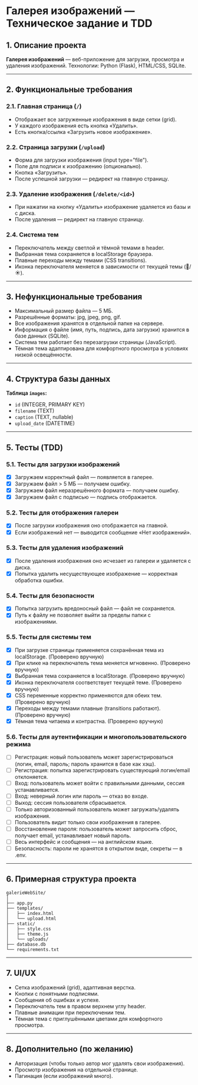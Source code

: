 # Галерея изображений — Техническое задание и TDD

## 1. Описание проекта

**Галерея изображений** — веб-приложение для загрузки, просмотра и удаления изображений. Технологии: Python (Flask), HTML/CSS, SQLite.

---

## 2. Функциональные требования

### 2.1. Главная страница (`/`)
- Отображает все загруженные изображения в виде сетки (grid).
- У каждого изображения есть кнопка «Удалить».
- Есть кнопка/ссылка «Загрузить новое изображение».

### 2.2. Страница загрузки (`/upload`)
- Форма для загрузки изображения (input type="file").
- Поле для подписи к изображению (опционально).
- Кнопка «Загрузить».
- После успешной загрузки — редирект на главную страницу.

### 2.3. Удаление изображения (`/delete/<id>`)
- При нажатии на кнопку «Удалить» изображение удаляется из базы и с диска.
- После удаления — редирект на главную страницу.

### 2.4. Система тем
- Переключатель между светлой и тёмной темами в header.
- Выбранная тема сохраняется в localStorage браузера.
- Плавные переходы между темами (CSS transitions).
- Иконка переключателя меняется в зависимости от текущей темы (🌙/☀️).

---

## 3. Нефункциональные требования

- Максимальный размер файла — 5 МБ.
- Разрешённые форматы: jpg, jpeg, png, gif.
- Все изображения хранятся в отдельной папке на сервере.
- Информация о файле (имя, путь, подпись, дата загрузки) хранится в базе данных (SQLite).
- Система тем работает без перезагрузки страницы (JavaScript).
- Тёмная тема адаптирована для комфортного просмотра в условиях низкой освещённости.

---

## 4. Структура базы данных

**Таблица `images`:**
- `id` (INTEGER, PRIMARY KEY)
- `filename` (TEXT)
- `caption` (TEXT, nullable)
- `upload_date` (DATETIME)

---

## 5. Тесты (TDD)

### 5.1. Тесты для загрузки изображений
- [x] Загружаем корректный файл — появляется в галерее.
- [x] Загружаем файл > 5 МБ — получаем ошибку.
- [x] Загружаем файл неразрешённого формата — получаем ошибку.
- [x] Загружаем файл с подписью — подпись отображается.

### 5.2. Тесты для отображения галереи
- [x] После загрузки изображения оно отображается на главной.
- [x] Если изображений нет — выводится сообщение «Нет изображений».

### 5.3. Тесты для удаления изображений
- [x] После удаления изображения оно исчезает из галереи и удаляется с диска.
- [x] Попытка удалить несуществующее изображение — корректная обработка ошибки.

### 5.4. Тесты для безопасности
- [x] Попытка загрузить вредоносный файл — файл не сохраняется.
- [x] Путь к файлу не позволяет выйти за пределы папки с изображениями.

### 5.5. Тесты для системы тем
- [x] При загрузке страницы применяется сохранённая тема из localStorage. (Проверено вручную)
- [x] При клике на переключатель тема меняется мгновенно. (Проверено вручную)
- [x] Выбранная тема сохраняется в localStorage. (Проверено вручную)
- [x] Иконка переключателя соответствует текущей теме. (Проверено вручную)
- [x] CSS переменные корректно применяются для обеих тем. (Проверено вручную)
- [x] Переходы между темами плавные (transitions работают). (Проверено вручную)
- [x] Тёмная тема читаема и контрастна. (Проверено вручную)

### 5.6. Тесты для аутентификации и многопользовательского режима
- [ ] Регистрация: новый пользователь может зарегистрироваться (логин, email, пароль; пароль хранится в базе как хэш).
- [ ] Регистрация: попытка зарегистрировать существующий логин/email отклоняется.
- [ ] Вход: пользователь может войти с правильными данными, сессия устанавливается.
- [ ] Вход: неверный логин или пароль — отказ во входе.
- [ ] Выход: сессия пользователя сбрасывается.
- [ ] Только авторизованный пользователь может загружать/удалять изображения.
- [ ] Пользователь видит только свои изображения в галерее.
- [ ] Восстановление пароля: пользователь может запросить сброс, получает email, устанавливает новый пароль.
- [ ] Весь интерфейс и сообщения — на английском языке.
- [ ] Безопасность: пароли не хранятся в открытом виде, секреты — в .env.

---

## 6. Примерная структура проекта

```
galerieWebSite/
│
├── app.py
├── templates/
│   ├── index.html
│   └── upload.html
├── static/
│   ├── style.css
│   ├── theme.js
│   └── uploads/
├── database.db
└── requirements.txt
```

---

## 7. UI/UX

- Сетка изображений (grid), адаптивная верстка.
- Кнопки с понятными подписями.
- Сообщения об ошибках и успехе.
- Переключатель тем в правом верхнем углу header.
- Плавные анимации при переключении тем.
- Тёмная тема с приглушёнными цветами для комфортного просмотра.

---

## 8. Дополнительно (по желанию)

- Авторизация (чтобы только автор мог удалять свои изображения).
- Просмотр изображения на отдельной странице.
- Пагинация (если изображений много). 
